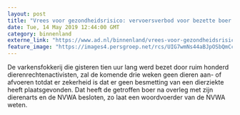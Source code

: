 ```yaml
---
layout: post
title: "Vrees voor gezondheidsrisico: vervoersverbod voor bezette boer Boxtel"
date: Tue, 14 May 2019 12:44:00 GMT
category: binnenland
externe_link: "https://www.ad.nl/binnenland/vrees-voor-gezondheidsrisico-vervoersverbod-voor-bezette-boer-boxtel~a3cb1793/"
feature_image: "https://images4.persgroep.net/rcs/UIG7wmNs44aBJpOSbQmCcX7MGrs/diocontent/148268365/_fitwidth/400/?appId=21791a8992982cd8da851550a453bd7f&quality=0.7"
---
```


De varkensfokkerij die gisteren tien uur lang werd bezet door ruim honderd dierenrechtenactivisten, zal de komende drie weken geen dieren aan- of afvoeren totdat er zekerheid is dat er geen besmetting van een dierziekte heeft plaatsgevonden. Dat heeft de getroffen boer na overleg met zijn dierenarts en de NVWA besloten, zo laat een woordvoerder van de NVWA weten.
